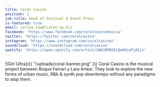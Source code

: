 ```yaml
---
title: Coral Casino
position: 1
job-title: Head of Festival & Event Press
is-featured: true
email: carina.low@listen-up.biz
facebook: 'https://www.facebook.com/coralcasinomusica'
twitter: 'https://twitter.com/coralcas1no'
instagram: 'https://www.instagram.com/coralcasino/'
soundcloud: 'https://soundcloud.com/coralcasino'
spotify: 'https://open.spotify.com/artist/1WA1MPB5ELQeb9ioPjASjz'
---
```

![Girl Ultra]({{ "/uploads/coral-banner.png" }})
Coral Casino is the musical project between Roque Ferrari y Lara Artesi. They look to explore the new forms of urban music, R&b & synth pop downtempo without any paradigms to stop them.
